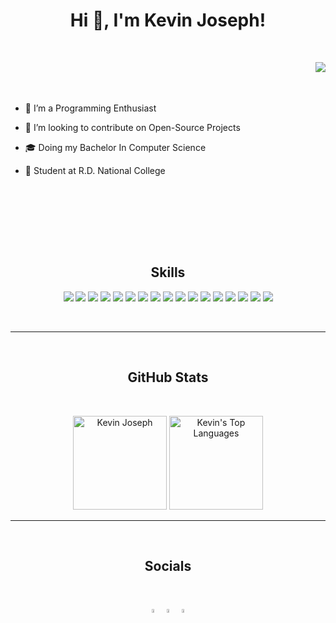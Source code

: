 <h1 align="center">Hi 👋, I'm Kevin Joseph!</h1>
<br>

<div class= "container">
<img align="Right" src="https://user-images.githubusercontent.com/38029772/143664484-824a3a01-8652-46e2-8c26-3758f0f64e51.png" >

<br><br><br>  

- 🌱 I’m a Programming Enthusiast

- 👯 I’m looking to contribute on Open-Source Projects

- 🎓 Doing my Bachelor In Computer Science

- 🏫 Student at R.D. National College

</div>
  

<br><br><br>

<br><br>
<h2 align="center">Skills</h1>

<p align="center" >

<img src="https://img.shields.io/badge/Python-3776AB?style=for-the-badge&logo=python&logoColor=white" />
<img src="https://img.shields.io/badge/JavaScript-323330?style=for-the-badge&logo=javascript&logoColor=F7DF1E" />
<img src="https://img.shields.io/badge/Django-092E20?style=for-the-badge&logo=django&logoColor=white" />
<img src="https://img.shields.io/badge/HTML5-E34F26?style=for-the-badge&logo=html5&logoColor=white" />
<img src="https://img.shields.io/badge/CSS3-1572B6?style=for-the-badge&logo=css3&logoColor=white" />
<img src="https://img.shields.io/badge/MySQL-005C84?style=for-the-badge&logo=mysql&logoColor=white" />
<img src="https://img.shields.io/badge/PostgreSQL-316192?style=for-the-badge&logo=postgresql&logoColor=white" />
<img src="https://img.shields.io/badge/React-20232A?style=for-the-badge&logo=react&logoColor=61DAFB" />
<img src="https://img.shields.io/badge/Shell_Script-121011?style=for-the-badge&logo=gnu-bash&logoColor=white" />

<img src="https://img.shields.io/badge/Bootstrap-563D7C?style=for-the-badge&logo=bootstrap&logoColor=white" />
<img src="https://img.shields.io/badge/Postman-FF6C37?style=for-the-badge&logo=Postman&logoColor=white" />
<img src="https://img.shields.io/badge/Selenium-43B02A?style=for-the-badge&logo=Selenium&logoColor=white" />
<img src="https://img.shields.io/badge/Amazon_AWS-232F3E?style=for-the-badge&logo=amazon-aws&logoColor=white" />
<img src="https://img.shields.io/badge/Google_Cloud-4285F4?style=for-the-badge&logo=google-cloud&logoColor=white" />
<img src="https://img.shields.io/badge/Oracle-F80000?style=for-the-badge&logo=oracle&logoColor=black" />
<img src="https://img.shields.io/badge/Heroku-430098?style=for-the-badge&logo=heroku&logoColor=white" />
<img src="https://img.shields.io/badge/Linux-FCC624?style=for-the-badge&logo=linux&logoColor=black" />
  
</p>

<br>

<hr>

<br>
<h2 align="center">GitHub Stats</h1>

<br>


<p align = "center">
<img src="https://github-readme-stats.vercel.app/api?username=kevinjosephh&theme=algolia&show_icons=true&count_private=true&include_all_commits=true&hide=stars" alt="Kevin Joseph" style="height: 150px;" />
<img src="https://github-readme-stats.vercel.app/api/top-langs/?username=kevinjosephh&layout=compact&theme=algolia&hide_langs_below=1" alt="Kevin's Top Languages" style="height: 150px"/>
</p>

<hr>

<br>
<h2 align="center">Socials</h1>

<br>
<p align = "center">
  
<img width="4%" href="https://www.linkedin.com/in/kevin-joseph-a75489214/" src="https://www.edigitalagency.com.au/wp-content/uploads/new-linkedin-logo-white-black-png.png" />
<img width="4%" href="https://www.codechef.com/users/kevinjoseph" src="https://icons-for-free.com/iconfiles/png/512/codechef-1324440139527402917.png" />
<img width="4%" href="https://www.instagram.com/kevinjosephh/" src="https://toppng.com/uploads/preview/instagram-logo-hd-11549539053fuhtfzlgvw.png" />

  
</p>
